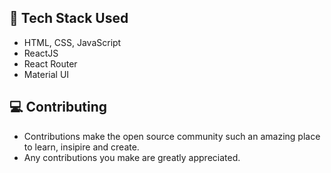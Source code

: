 ## 🚀 Tech Stack Used

- HTML, CSS, JavaScript
- ReactJS
- React Router
- Material UI

## 💻 Contributing

- Contributions make the open source community such an amazing place to learn, insipire and create.
- Any contributions you make are greatly appreciated.
